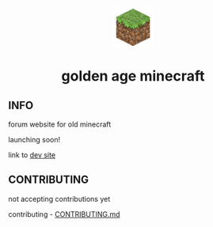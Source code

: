 <div align="center">

  <img src="https://github.com/frog1123/goldenageminecraft/blob/master/goldenageminecraft.png" width="80" height="80">

  <h1>golden age minecraft</h1>

</div>

## INFO

forum website for old minecraft

launching soon!

link to [dev site](https://goldenageminecraft-app.vercel.app)

## CONTRIBUTING

not accepting contributions yet

contributing - [CONTRIBUTING.md](https://github.com/frog1123/goldenageminecraft/blob/master/CONTRIBUTING.md)
